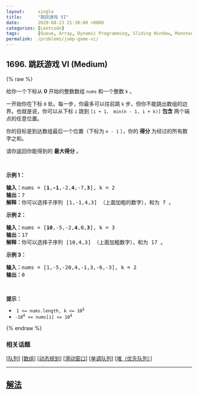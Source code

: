 ```yaml
---
layout:     single
title:      "跳跃游戏 VI"
date:       2020-08-23 21:30:00 +0800
categories: [Leetcode]
tags:       [Queue, Array, Dynamic Programming, Sliding Window, Monotonic Queue, Heap (Priority Queue)]
permalink:  /problems/jump-game-vi/
---
```


## 1696. 跳跃游戏 VI (Medium)

{% raw %}

<p>给你一个下标从 <strong>0</strong> 开始的整数数组 <code>nums</code> 和一个整数 <code>k</code> 。</p>

<p>一开始你在下标 <code>0</code> 处。每一步，你最多可以往前跳 <code>k</code> 步，但你不能跳出数组的边界。也就是说，你可以从下标 <code>i</code> 跳到 <code>[i + 1， min(n - 1, i + k)]</code> <strong>包含</strong> 两个端点的任意位置。</p>

<p>你的目标是到达数组最后一个位置（下标为 <code>n - 1</code> ），你的 <strong>得分</strong> 为经过的所有数字之和。</p>

<p>请你返回你能得到的 <strong>最大得分</strong> 。</p>

<p> </p>

<p><strong>示例 1：</strong></p>

<pre>
<b>输入：</b>nums = [<strong>1</strong>,<strong>-1</strong>,-2,<strong>4</strong>,-7,<strong>3</strong>], k = 2
<b>输出：</b>7
<b>解释：</b>你可以选择子序列 [1,-1,4,3] （上面加粗的数字），和为 7 。
</pre>

<p><strong>示例 2：</strong></p>

<pre>
<strong>输入：</strong>nums = [<strong>10</strong>,-5,-2,<strong>4</strong>,0,<strong>3</strong>], k = 3
<b>输出：</b>17
<b>解释：</b>你可以选择子序列 [10,4,3] （上面加粗数字），和为 17 。
</pre>

<p><strong>示例 3：</strong></p>

<pre>
<b>输入：</b>nums = [1,-5,-20,4,-1,3,-6,-3], k = 2
<b>输出：</b>0
</pre>

<p> </p>

<p><strong>提示：</strong></p>

<ul>
	<li> <code>1 <= nums.length, k <= 10<sup>5</sup></code></li>
	<li><code>-10<sup>4</sup> <= nums[i] <= 10<sup>4</sup></code></li>
</ul>

{% endraw %}

### 相关话题
  [[队列](https://github.com/awesee/leetcode/tree/main/tag/queue/README.md)]
  [[数组](https://github.com/awesee/leetcode/tree/main/tag/array/README.md)]
  [[动态规划](https://github.com/awesee/leetcode/tree/main/tag/dynamic-programming/README.md)]
  [[滑动窗口](https://github.com/awesee/leetcode/tree/main/tag/sliding-window/README.md)]
  [[单调队列](https://github.com/awesee/leetcode/tree/main/tag/monotonic-queue/README.md)]
  [[堆（优先队列）](https://github.com/awesee/leetcode/tree/main/tag/heap-priority-queue/README.md)]

---

## [解法](https://github.com/awesee/leetcode/tree/main/problems/jump-game-vi)
